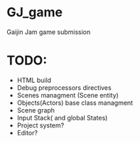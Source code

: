 # GJ_game
Gaijin Jam  game submission

# TODO:
- HTML build
- Debug preprocessors directives
- Scenes managment (Scene entity)
- Objects(Actors) base class managment
- Scene graph
- Input Stack( and global States)
- Project system?
- Editor?

